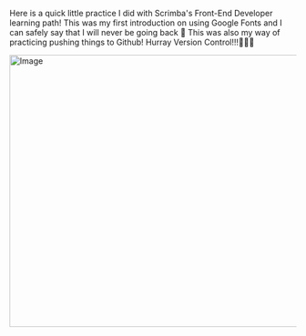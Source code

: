 Here is a quick little practice I did with Scrimba's Front-End Developer learning path! This was my first introduction on using Google Fonts and I can safely say that I will never be going back 🤣
This was also my way of practicing pushing things to Github! Hurray Version Control!!!🪩🕺🎉

<img width="775" height="478" alt="Image" src="https://github.com/user-attachments/assets/5733d18f-612b-4a5a-b4e0-b179ddb45efd" />
